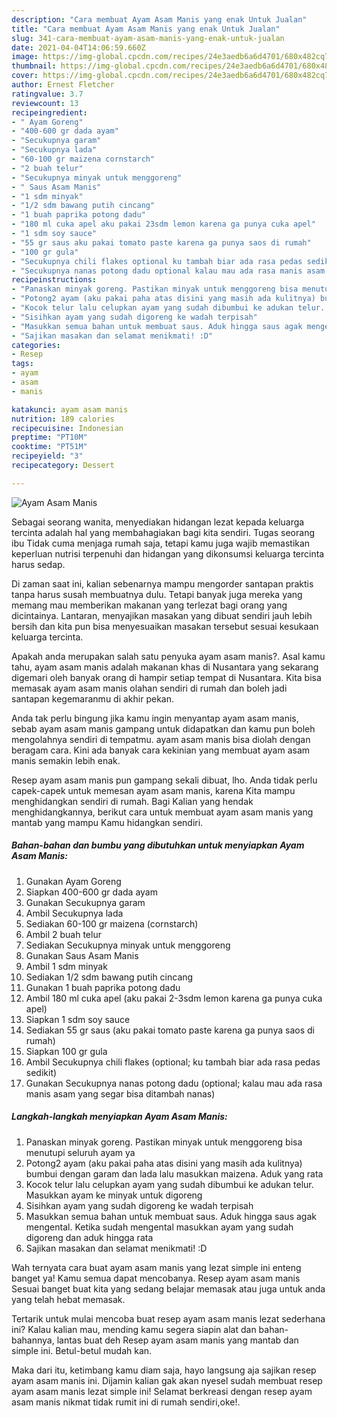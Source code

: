 ```yaml
---
description: "Cara membuat Ayam Asam Manis yang enak Untuk Jualan"
title: "Cara membuat Ayam Asam Manis yang enak Untuk Jualan"
slug: 341-cara-membuat-ayam-asam-manis-yang-enak-untuk-jualan
date: 2021-04-04T14:06:59.660Z
image: https://img-global.cpcdn.com/recipes/24e3aedb6a6d4701/680x482cq70/ayam-asam-manis-foto-resep-utama.jpg
thumbnail: https://img-global.cpcdn.com/recipes/24e3aedb6a6d4701/680x482cq70/ayam-asam-manis-foto-resep-utama.jpg
cover: https://img-global.cpcdn.com/recipes/24e3aedb6a6d4701/680x482cq70/ayam-asam-manis-foto-resep-utama.jpg
author: Ernest Fletcher
ratingvalue: 3.7
reviewcount: 13
recipeingredient:
- " Ayam Goreng"
- "400-600 gr dada ayam"
- "Secukupnya garam"
- "Secukupnya lada"
- "60-100 gr maizena cornstarch"
- "2 buah telur"
- "Secukupnya minyak untuk menggoreng"
- " Saus Asam Manis"
- "1 sdm minyak"
- "1/2 sdm bawang putih cincang"
- "1 buah paprika potong dadu"
- "180 ml cuka apel aku pakai 23sdm lemon karena ga punya cuka apel"
- "1 sdm soy sauce"
- "55 gr saus aku pakai tomato paste karena ga punya saos di rumah"
- "100 gr gula"
- "Secukupnya chili flakes optional ku tambah biar ada rasa pedas sedikit"
- "Secukupnya nanas potong dadu optional kalau mau ada rasa manis asam yang segar bisa ditambah nanas"
recipeinstructions:
- "Panaskan minyak goreng. Pastikan minyak untuk menggoreng bisa menutupi seluruh ayam ya"
- "Potong2 ayam (aku pakai paha atas disini yang masih ada kulitnya) bumbui dengan garam dan lada lalu masukkan maizena. Aduk yang rata"
- "Kocok telur lalu celupkan ayam yang sudah dibumbui ke adukan telur. Masukkan ayam ke minyak untuk digoreng"
- "Sisihkan ayam yang sudah digoreng ke wadah terpisah"
- "Masukkan semua bahan untuk membuat saus. Aduk hingga saus agak mengental. Ketika sudah mengental masukkan ayam yang sudah digoreng dan aduk hingga rata"
- "Sajikan masakan dan selamat menikmati! :D"
categories:
- Resep
tags:
- ayam
- asam
- manis

katakunci: ayam asam manis 
nutrition: 189 calories
recipecuisine: Indonesian
preptime: "PT10M"
cooktime: "PT51M"
recipeyield: "3"
recipecategory: Dessert

---
```



![Ayam Asam Manis](https://img-global.cpcdn.com/recipes/24e3aedb6a6d4701/680x482cq70/ayam-asam-manis-foto-resep-utama.jpg)

Sebagai seorang wanita, menyediakan hidangan lezat kepada keluarga tercinta adalah hal yang membahagiakan bagi kita sendiri. Tugas seorang ibu Tidak cuma menjaga rumah saja, tetapi kamu juga wajib memastikan keperluan nutrisi terpenuhi dan hidangan yang dikonsumsi keluarga tercinta harus sedap.

Di zaman  saat ini, kalian sebenarnya mampu mengorder santapan praktis tanpa harus susah membuatnya dulu. Tetapi banyak juga mereka yang memang mau memberikan makanan yang terlezat bagi orang yang dicintainya. Lantaran, menyajikan masakan yang dibuat sendiri jauh lebih bersih dan kita pun bisa menyesuaikan masakan tersebut sesuai kesukaan keluarga tercinta. 



Apakah anda merupakan salah satu penyuka ayam asam manis?. Asal kamu tahu, ayam asam manis adalah makanan khas di Nusantara yang sekarang digemari oleh banyak orang di hampir setiap tempat di Nusantara. Kita bisa memasak ayam asam manis olahan sendiri di rumah dan boleh jadi santapan kegemaranmu di akhir pekan.

Anda tak perlu bingung jika kamu ingin menyantap ayam asam manis, sebab ayam asam manis gampang untuk didapatkan dan kamu pun boleh mengolahnya sendiri di tempatmu. ayam asam manis bisa diolah dengan beragam cara. Kini ada banyak cara kekinian yang membuat ayam asam manis semakin lebih enak.

Resep ayam asam manis pun gampang sekali dibuat, lho. Anda tidak perlu capek-capek untuk memesan ayam asam manis, karena Kita mampu menghidangkan sendiri di rumah. Bagi Kalian yang hendak menghidangkannya, berikut cara untuk membuat ayam asam manis yang mantab yang mampu Kamu hidangkan sendiri.

<!--inarticleads1-->

##### Bahan-bahan dan bumbu yang dibutuhkan untuk menyiapkan Ayam Asam Manis:

1. Gunakan  Ayam Goreng
1. Siapkan 400-600 gr dada ayam
1. Gunakan Secukupnya garam
1. Ambil Secukupnya lada
1. Sediakan 60-100 gr maizena (cornstarch)
1. Ambil 2 buah telur
1. Sediakan Secukupnya minyak untuk menggoreng
1. Gunakan  Saus Asam Manis
1. Ambil 1 sdm minyak
1. Sediakan 1/2 sdm bawang putih cincang
1. Gunakan 1 buah paprika potong dadu
1. Ambil 180 ml cuka apel (aku pakai 2-3sdm lemon karena ga punya cuka apel)
1. Siapkan 1 sdm soy sauce
1. Sediakan 55 gr saus (aku pakai tomato paste karena ga punya saos di rumah)
1. Siapkan 100 gr gula
1. Ambil Secukupnya chili flakes (optional; ku tambah biar ada rasa pedas sedikit)
1. Gunakan Secukupnya nanas potong dadu (optional; kalau mau ada rasa manis asam yang segar bisa ditambah nanas)




<!--inarticleads2-->

##### Langkah-langkah menyiapkan Ayam Asam Manis:

1. Panaskan minyak goreng. Pastikan minyak untuk menggoreng bisa menutupi seluruh ayam ya
1. Potong2 ayam (aku pakai paha atas disini yang masih ada kulitnya) bumbui dengan garam dan lada lalu masukkan maizena. Aduk yang rata
1. Kocok telur lalu celupkan ayam yang sudah dibumbui ke adukan telur. Masukkan ayam ke minyak untuk digoreng
1. Sisihkan ayam yang sudah digoreng ke wadah terpisah
1. Masukkan semua bahan untuk membuat saus. Aduk hingga saus agak mengental. Ketika sudah mengental masukkan ayam yang sudah digoreng dan aduk hingga rata
1. Sajikan masakan dan selamat menikmati! :D




Wah ternyata cara buat ayam asam manis yang lezat simple ini enteng banget ya! Kamu semua dapat mencobanya. Resep ayam asam manis Sesuai banget buat kita yang sedang belajar memasak atau juga untuk anda yang telah hebat memasak.

Tertarik untuk mulai mencoba buat resep ayam asam manis lezat sederhana ini? Kalau kalian mau, mending kamu segera siapin alat dan bahan-bahannya, lantas buat deh Resep ayam asam manis yang mantab dan simple ini. Betul-betul mudah kan. 

Maka dari itu, ketimbang kamu diam saja, hayo langsung aja sajikan resep ayam asam manis ini. Dijamin kalian gak akan nyesel sudah membuat resep ayam asam manis lezat simple ini! Selamat berkreasi dengan resep ayam asam manis nikmat tidak rumit ini di rumah sendiri,oke!.

